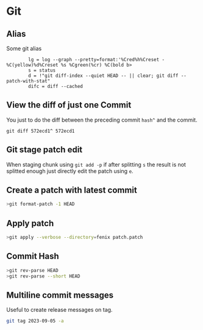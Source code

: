 # Git

## Alias

Some git alias

```  
        lg = log --graph --pretty=format:'%Cred%h%Creset -%C(yellow)%d%Creset %s %Cgreen(%cr) %C(bold b>
        s = status
        d = !"git diff-index --quiet HEAD -- || clear; git diff --patch-with-stat"
        difc = diff --cached
``` 

## View the diff of just one Commit

You just to do the diff between the preceding commit `hash^` and the commit.

```
git diff 572ecd1^ 572ecd1
```

## Git stage patch edit

When staging chunk using `git add -p` if after splitting `s` the result is not splitted enough just directly edit the patch using `e`.

## Create a patch with latest commit

```bash
>git format-patch -1 HEAD
```

## Apply patch

```bash
>git apply --verbose --directory=fenix patch.patch
```

## Commit Hash

```bash
>git rev-parse HEAD
>git rev-parse --short HEAD
```

## Multiline commit messages

Useful to create release messages on tag.

```bash
git tag 2023-09-05 -a
```
